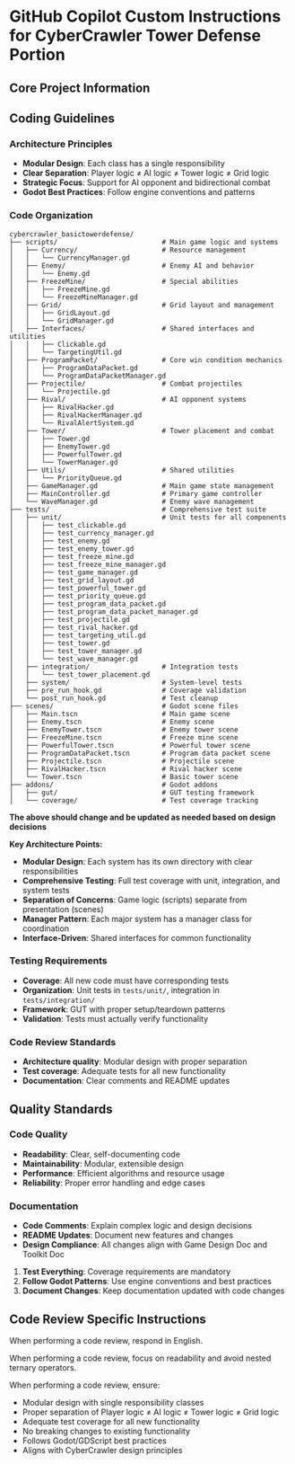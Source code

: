 # GitHub Copilot Custom Instructions for CyberCrawler Tower Defense Portion

## Core Project Information

## Coding Guidelines

### Architecture Principles
- **Modular Design**: Each class has a single responsibility
- **Clear Separation**: Player logic ≠ AI logic ≠ Tower logic ≠ Grid logic
- **Strategic Focus**: Support for AI opponent and bidirectional combat
- **Godot Best Practices**: Follow engine conventions and patterns

### Code Organization
```
cybercrawler_basictowerdefense/
├── scripts/                          # Main game logic and systems
│   ├── Currency/                     # Resource management
│   │   └── CurrencyManager.gd
│   ├── Enemy/                        # Enemy AI and behavior
│   │   └── Enemy.gd
│   ├── FreezeMine/                   # Special abilities
│   │   ├── FreezeMine.gd
│   │   └── FreezeMineManager.gd
│   ├── Grid/                         # Grid layout and management
│   │   ├── GridLayout.gd
│   │   └── GridManager.gd
│   ├── Interfaces/                   # Shared interfaces and utilities
│   │   ├── Clickable.gd
│   │   └── TargetingUtil.gd
│   ├── ProgramPacket/                # Core win condition mechanics
│   │   ├── ProgramDataPacket.gd
│   │   └── ProgramDataPacketManager.gd
│   ├── Projectile/                   # Combat projectiles
│   │   └── Projectile.gd
│   ├── Rival/                        # AI opponent systems
│   │   ├── RivalHacker.gd
│   │   ├── RivalHackerManager.gd
│   │   └── RivalAlertSystem.gd
│   ├── Tower/                        # Tower placement and combat
│   │   ├── Tower.gd
│   │   ├── EnemyTower.gd
│   │   ├── PowerfulTower.gd
│   │   └── TowerManager.gd
│   ├── Utils/                        # Shared utilities
│   │   └── PriorityQueue.gd
│   ├── GameManager.gd                # Main game state management
│   ├── MainController.gd             # Primary game controller
│   └── WaveManager.gd                # Enemy wave management
├── tests/                            # Comprehensive test suite
│   ├── unit/                         # Unit tests for all components
│   │   ├── test_clickable.gd
│   │   ├── test_currency_manager.gd
│   │   ├── test_enemy.gd
│   │   ├── test_enemy_tower.gd
│   │   ├── test_freeze_mine.gd
│   │   ├── test_freeze_mine_manager.gd
│   │   ├── test_game_manager.gd
│   │   ├── test_grid_layout.gd
│   │   ├── test_powerful_tower.gd
│   │   ├── test_priority_queue.gd
│   │   ├── test_program_data_packet.gd
│   │   ├── test_program_data_packet_manager.gd
│   │   ├── test_projectile.gd
│   │   ├── test_rival_hacker.gd
│   │   ├── test_targeting_util.gd
│   │   ├── test_tower.gd
│   │   ├── test_tower_manager.gd
│   │   └── test_wave_manager.gd
│   ├── integration/                  # Integration tests
│   │   └── test_tower_placement.gd
│   ├── system/                       # System-level tests
│   ├── pre_run_hook.gd               # Coverage validation
│   └── post_run_hook.gd              # Test cleanup
├── scenes/                           # Godot scene files
│   ├── Main.tscn                     # Main game scene
│   ├── Enemy.tscn                    # Enemy scene
│   ├── EnemyTower.tscn               # Enemy tower scene
│   ├── FreezeMine.tscn               # Freeze mine scene
│   ├── PowerfulTower.tscn            # Powerful tower scene
│   ├── ProgramDataPacket.tscn        # Program data packet scene
│   ├── Projectile.tscn               # Projectile scene
│   ├── RivalHacker.tscn              # Rival hacker scene
│   └── Tower.tscn                    # Basic tower scene
├── addons/                           # Godot addons
│   ├── gut/                          # GUT testing framework
│   └── coverage/                     # Test coverage tracking
```
**The above should change and be updated as needed based on design decisions**

**Key Architecture Points:**
- **Modular Design**: Each system has its own directory with clear responsibilities
- **Comprehensive Testing**: Full test coverage with unit, integration, and system tests
- **Separation of Concerns**: Game logic (scripts) separate from presentation (scenes)
- **Manager Pattern**: Each major system has a manager class for coordination
- **Interface-Driven**: Shared interfaces for common functionality

### Testing Requirements
- **Coverage**: All new code must have corresponding tests
- **Organization**: Unit tests in `tests/unit/`, integration in `tests/integration/`
- **Framework**: GUT with proper setup/teardown patterns
- **Validation**: Tests must actually verify functionality

### Code Review Standards
- **Architecture quality**: Modular design with proper separation
- **Test coverage**: Adequate tests for all new functionality
- **Documentation**: Clear comments and README updates

## Quality Standards

### Code Quality
- **Readability**: Clear, self-documenting code
- **Maintainability**: Modular, extensible design
- **Performance**: Efficient algorithms and resource usage
- **Reliability**: Proper error handling and edge cases

### Documentation
- **Code Comments**: Explain complex logic and design decisions
- **README Updates**: Document new features and changes
- **Design Compliance**: All changes align with Game Design Doc and Toolkit Doc

1. **Test Everything**: Coverage requirements are mandatory
2. **Follow Godot Patterns**: Use engine conventions and best practices
3. **Document Changes**: Keep documentation updated with code changes

## Code Review Specific Instructions

When performing a code review, respond in English.

When performing a code review, focus on readability and avoid nested ternary operators.

When performing a code review, ensure:
- Modular design with single responsibility classes
- Proper separation of Player logic ≠ AI logic ≠ Tower logic ≠ Grid logic
- Adequate test coverage for all new functionality
- No breaking changes to existing functionality
- Follows Godot/GDScript best practices
- Aligns with CyberCrawler design principles 